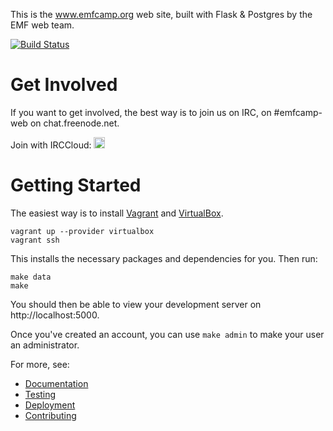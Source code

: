 This is the www.emfcamp.org web site, built with Flask & Postgres by the 
EMF web team.

[![Build Status](https://travis-ci.org/emfcamp/Website.svg?branch=master)](https://travis-ci.org/emfcamp/Website)

Get Involved
============

If you want to get involved, the best way is to join us on IRC, on #emfcamp-web on chat.freenode.net.

Join with IRCCloud: <a href="https://www.irccloud.com/invite?channel=%23emfcamp-web&amp;hostname=irc.freenode.net&amp;port=6697&amp;ssl=1" target="_blank"><img src="https://www.irccloud.com/invite-svg?channel=%23emfcamp-web&amp;hostname=irc.freenode.net&amp;port=6697&amp;ssl=1" height="18"></a>

Getting Started
===============

The easiest way is to install [Vagrant](https://www.vagrantup.com/) and
[VirtualBox](https://www.virtualbox.org/).

```
vagrant up --provider virtualbox
vagrant ssh
```

This installs the necessary packages and dependencies for you. Then run:

```
make data
make
```
You should then be able to view your development server on http://localhost:5000.

Once you've created an account, you can use `make admin` to make your user an administrator.

For more, see:

* [Documentation](docs/documentation.md)
* [Testing](docs/testing.md)
* [Deployment](docs/deployment.md)
* [Contributing](.github/CONTRIBUTING.md)

